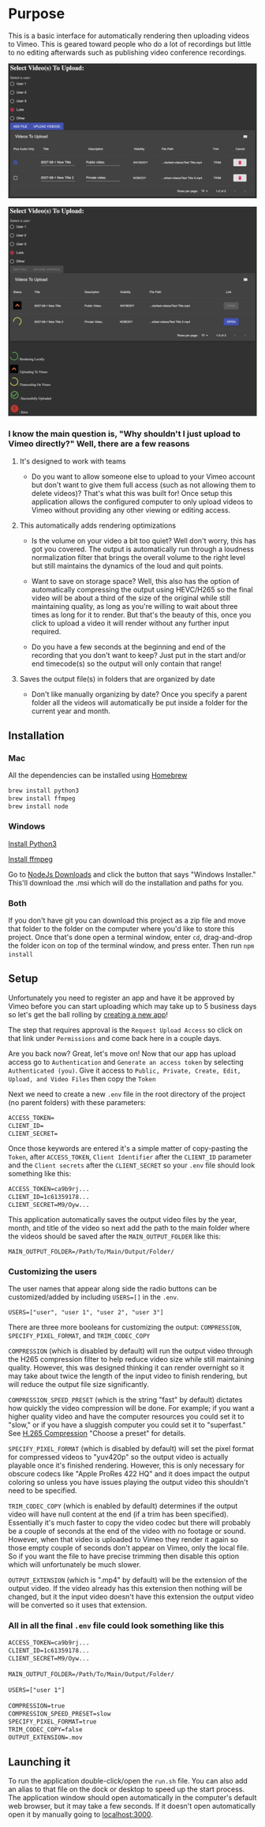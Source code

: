 # Purpose

This is a basic interface for automatically rendering then uploading videos to Vimeo. This is geared toward people who do a lot of recordings but little to no editing afterwards such as publishing video conference recordings.

![Selection View](readme-images/preparing.png?raw=true)

![Uploading View](readme-images/uploading.png?raw=true)

### I know the main question is, "Why shouldn't I just upload to Vimeo directly?" Well, there are a few reasons

1. It's designed to work with teams

    - Do you want to allow someone else to upload to your Vimeo account but don't want to give them full access (such as not allowing them to delete videos)? That's what this was built for! Once setup this application allows the configured computer to only upload videos to Vimeo without providing any other viewing or editing access.

2. This automatically adds rendering optimizations

    - Is the volume on your video a bit too quiet? Well don't worry, this has got you covered. The output is automatically run through a loudness normalization filter that brings the overall volume to the right level but still maintains the dynamics of the loud and quit points.

    - Want to save on storage space? Well, this also has the option of automatically compressing the output using HEVC/H265 so the final video will be about a third of the size of the original while still maintaining quality, as long as you're willing to wait about three times as long for it to render. But that's the beauty of this, once you click to upload a video it will render without any further input required.

    - Do you have a few seconds at the beginning and end of the recording that you don't want to keep? Just put in the start and/or end timecode(s) so the output will only contain that range!

3. Saves the output file(s) in folders that are organized by date

    - Don't like manually organizing by date? Once you specify a parent folder all the videos will automatically be put inside a folder for the current year and month.

## Installation

### Mac

All the dependencies can be installed using [Homebrew](https://brew.sh/)

```shell
brew install python3
brew install ffmpeg
brew install node
```

### Windows

[Install Python3](https://installpython3.com/windows/)

[Install ffmpeg](https://www.wikihow.com/Install-FFmpeg-on-Windows)

Go to [NodeJs Downloads](https://nodejs.org/en/download/) and click the button that says "Windows Installer."
This'll download the .msi which will do the installation and paths for you.

### Both

If you don't have git you can download this project as a zip file and move that folder to the folder on the computer where you'd like to store this project. Once that's done open a terminal window, enter `cd`, drag-and-drop the folder icon on top of the terminal window, and press enter. Then run `npm install`

## Setup

Unfortunately you need to register an app and have it be approved by Vimeo before you can start uploading which may take up to 5 business days so let's get the ball rolling by [creating a new app](https://developer.vimeo.com/apps/new)!

The step that requires approval is the `Request Upload Access` so click on that link under `Permissions` and come back here in a couple days.

Are you back now? Great, let's move on!
Now that our app has upload access go to `Authentication` and `Generate an access token` by selecting `Authenticated (you)`. Give it access to `Public, Private, Create, Edit, Upload, and Video Files` then copy the `Token`

Next we need to create a new `.env` file in the root directory of the project (no parent folders) with these parameters:

```env
ACCESS_TOKEN=
CLIENT_ID=
CLIENT_SECRET=
```

Once those keywords are entered it's a simple matter of copy-pasting the `Token`, after `ACCESS_TOKEN`, `Client Identifier` after the `CLIENT_ID` parameter and the `Client secrets` after the `CLIENT_SECRET` so your `.env` file should look something like this:

```env
ACCESS_TOKEN=ca9b9rj...
CLIENT_ID=1c61359178...
CLIENT_SECRET=M9/Oyw...
```

This application automatically saves the output video files by the year, month, and title of the video so next add the path to the main folder where the videos should be saved after the `MAIN_OUTPUT_FOLDER` like this:

```env
MAIN_OUTPUT_FOLDER=/Path/To/Main/Output/Folder/
```

### Customizing the users

The user names that appear along side the radio buttons can be customized/added by including `USERS=[]` in the `.env`.

```env
USERS=["user", "user 1", "user 2", "user 3"]
```

There are three more booleans for customizing the output: `COMPRESSION`, `SPECIFY_PIXEL_FORMAT`, and `TRIM_CODEC_COPY`

`COMPRESSION` (which is disabled by default) will run the output video through the H265 compression filter to help reduce video size while still maintaining quality. However, this was designed thinking it can render overnight so it may take about twice the length of the input video to finish rendering, but will reduce the output file size significantly.

`COMPRESSION_SPEED_PRESET` (which is the string "fast" by default) dictates how quickly the video compression will be done. For example; if you want a higher quality video and have the computer resources you could set it to "slow," or if you have a sluggish computer you could set it to "superfast." See [H.265 Compression](https://trac.ffmpeg.org/wiki/Encode/H.265) "Choose a preset" for details.

`SPECIFY_PIXEL_FORMAT` (which is disabled by default) will set the pixel format for compressed videos to "yuv420p" so the output video is actually playable once it's finished rendering. However, this is only necessary for obscure codecs like "Apple ProRes 422 HQ" and it does impact the output coloring so unless you have issues playing the output video this shouldn't need to be specified.

`TRIM_CODEC_COPY` (which is enabled by default) determines if the output video will have null content at the end (if a trim has been specified). Essentially it's much faster to copy the video codec but there will probably be a couple of seconds at the end of the video with no footage or sound. However, when that video is uploaded to Vimeo they render it again so those empty couple of seconds don't appear on Vimeo, only the local file. So if you want the file to have precise trimming then disable this option which will unfortunately be much slower.

`OUTPUT_EXTENSION` (which is ".mp4" by default) will be the extension of the output video. If the video already has this extension then nothing will be changed, but it the input video doesn't have this extension the output video will be converted so it uses that extension.

### All in all the final `.env` file could look something like this

```env
ACCESS_TOKEN=ca9b9rj...
CLIENT_ID=1c61359178...
CLIENT_SECRET=M9/Oyw...

MAIN_OUTPUT_FOLDER=/Path/To/Main/Output/Folder/

USERS=["user 1"]

COMPRESSION=true
COMPRESSION_SPEED_PRESET=slow
SPECIFY_PIXEL_FORMAT=true
TRIM_CODEC_COPY=false
OUTPUT_EXTENSION=.mov
```

## Launching it

To run the application double-click/open the `run.sh` file. You can also add an alias to that file on the dock or desktop to speed up the start process. The application window should open automatically in the computer's default web browser, but it may take a few seconds. If it doesn't open automatically open it by manually going to [localhost:3000](http://localhost:3000/).
